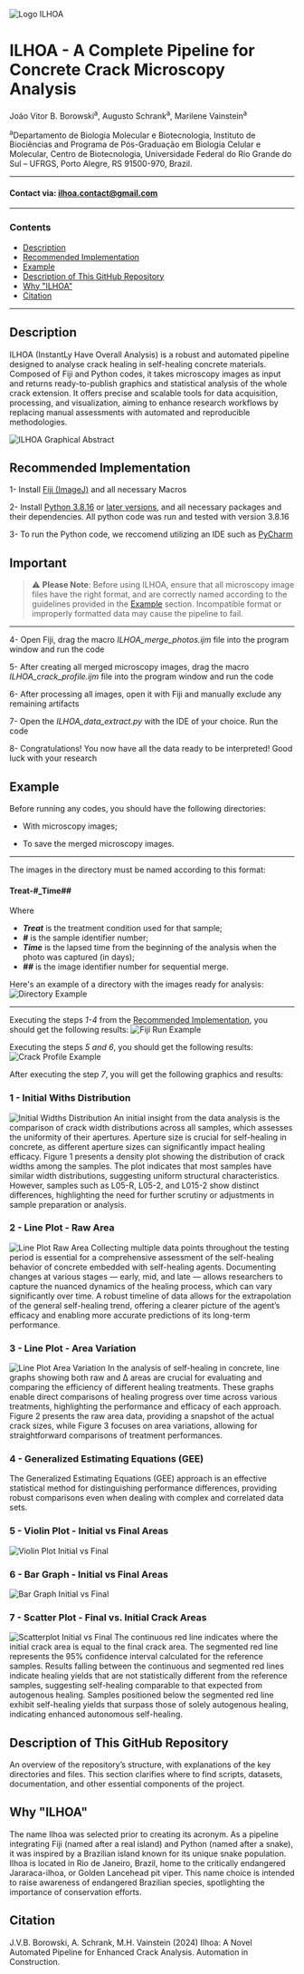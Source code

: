 ![Logo ILHOA](logo_ILHOA.png)

# **ILHOA - A Complete Pipeline for Concrete Crack Microscopy Analysis**

João Vitor B. Borowski<sup>a</sup>, Augusto Schrank<sup>a</sup>, Marilene Vainstein<sup>a</sup>  

<sup>a</sup>Departamento de Biologia Molecular e Biotecnologia, Instituto de Biociências and Programa de Pós-Graduação em Biologia Celular e Molecular, Centro de Biotecnologia, Universidade Federal do Rio Grande do Sul – UFRGS, Porto Alegre, RS 91500-970, Brazil.

---
#### Contact via: **ilhoa.contact@gmail.com**
---

### **Contents**
- [Description](#description)
- [Recommended Implementation](#recommended-implementation)
- [Example](#example)
- [Description of This GitHub Repository](#description-of-this-github-repository)
- [Why "ILHOA"](#why-ilhoa)
- [Citation](#citation)

---

## **Description** 
ILHOA (InstantLy Have Overall Analysis) is a robust and automated pipeline designed to analyse crack healing in self-healing concrete materials. Composed of Fiji and Python codes, it takes microscopy images as input and returns ready-to-publish graphics and statistical analysis of the whole crack extension. It offers precise and scalable tools for data acquisition, processing, and visualization, aiming to enhance research workflows by replacing manual assessments with automated and reproducible methodologies. 

![ILHOA Graphical Abstract](Graphical_Abstract.jpg)

## **Recommended Implementation**
1- Install [Fiji (ImageJ)](https://imagej.net/software/fiji/downloads) and all necessary Macros 

2- Install [Python 3.8.16](https://www.python.org/downloads/release/python-3816/) or [later versions](https://www.python.org/downloads/), and all necessary packages and their dependencies. All python code was run and tested with version 3.8.16

3- To run the Python code, we reccomend utilizing an IDE such as [PyCharm](https://www.jetbrains.com/pycharm/download/?section=windows)

## **Important**
> ⚠️ **Please Note**: Before using ILHOA, ensure that all microscopy image files have the right format, and are correctly named according to the guidelines provided in the [Example](#example) section. Incompatible format or improperly formatted data may cause the pipeline to fail. 
---
4- Open Fiji, drag the macro <i>ILHOA_merge_photos.ijm</i> file into the program window and run the code

5- After creating all merged microscopy images, drag the macro <i>ILHOA_crack_profile.ijm</i> file into the program window and run the code

6- After processing all images, open it with Fiji and manually exclude any remaining artifacts

7- Open the <i>ILHOA_data_extract.py</i> with the IDE of your choice. Run the code

8- Congratulations! You now have all the data ready to be interpreted! Good luck with your research 

## **Example**
Before running any codes, you should have the following directories:
- With microscopy images;
 
- To save the merged microscopy images.
---
The images in the directory must be named according to this format:
#### **Treat-#_Time##**
Where 
- **<i>Treat</i>** is the treatment condition used for that sample;
- **<i>#</i>** is the sample identifier number;
- **<i>Time</i>** is the lapsed time from the beginning of the analysis when the photo was captured (in days);
- **<i>##</i>** is the image identifier number for sequential merge.

Here's an example of a directory with the images ready for analysis:
![Directory Example](directory_example.png)

---
Executing the steps _1-4_ from the [Recommended Implementation](#recommended-implementation), you should get the following results:
![Fiji Run Example](fijirun_example.png)

Executing the steps _5 and 6_, you should get the following results:
![Crack Profile Example](crackprofile_example.png)

After executing the step _7_, you will get the following graphics and results:
### **1 - Initial Withs Distribution**
![Initial Widths Distribution](Initial_Widths_Distribution.jpeg)
An initial insight from the data analysis is the comparison of crack width distributions across all samples, which assesses the uniformity of their apertures. Aperture size is crucial for self-healing in concrete, as different aperture sizes can significantly impact healing efficacy. Figure 1 presents a density plot showing the distribution of crack widths among the samples. The plot indicates that most samples have similar width distributions, suggesting uniform structural characteristics. However, samples such as L05-R, L05-2, and L015-2 show distinct differences, highlighting the need for further scrutiny or adjustments in sample preparation or analysis.

### **2 - Line Plot - Raw Area**
![Line Plot Raw Area](Line_Plot_Raw_Area.jpeg)
Collecting multiple data points throughout the testing period is essential for a comprehensive assessment of the self-healing behavior of concrete embedded with self-healing agents. Documenting changes at various stages — early, mid, and late — allows researchers to capture the nuanced dynamics of the healing process, which can vary significantly over time. A robust timeline of data allows for the extrapolation of the general self-healing trend, offering a clearer picture of the agent’s efficacy and enabling more accurate predictions of its long-term performance. 

### **3 - Line Plot - Area Variation**
![Line Plot Area Variation](Line_Plot_Area_Variation.jpeg)
In the analysis of self-healing in concrete, line graphs showing both raw and Δ areas are crucial for evaluating and comparing the efficiency of different healing treatments. These graphs enable direct comparisons of healing progress over time across various treatments, highlighting the performance and efficacy of each approach. Figure 2 presents the raw area data, providing a snapshot of the actual crack sizes, while Figure 3 focuses on area variations, allowing for straightforward comparisons of treatment performances. 

### **4 - Generalized Estimating Equations (GEE)**
The Generalized Estimating Equations (GEE) approach is an effective statistical method for distinguishing performance differences, providing robust comparisons even when dealing with complex and correlated data sets.

### **5 - Violin Plot - Initial vs Final Areas**
![Violin Plot Initial vs Final](Violin_Plot_Initial_vs_Final.jpeg)



### **6 - Bar Graph - Initial vs Final Areas**
![Bar Graph Initial vs Final](Bar_Graph_Initial_vs_Final.jpeg)

### **7 - Scatter Plot - Final vs. Initial Crack Areas**
![Scatterplot Initial vs Final](Scatterplot_Initial_vs_Final.jpg)
The continuous red line indicates where the initial crack area is equal to the final crack area. The segmented red line represents the 95% confidence interval calculated for the reference samples. Results falling between the continuous and segmented red lines indicate healing yields that are not statistically different from the reference samples, suggesting self-healing comparable to that expected from autogenous healing. Samples positioned below the segmented red line exhibit self-healing yields that surpass those of solely autogenous healing, indicating enhanced autonomous self-healing.

## **Description of This GitHub Repository**
An overview of the repository’s structure, with explanations of the key directories and files. This section clarifies where to find scripts, datasets, documentation, and other essential components of the project.

## **Why "ILHOA"**
The name Ilhoa was selected prior to creating its acronym. As a pipeline integrating Fiji (named after a real island) and Python (named after a snake), it was inspired by a Brazilian island known for its unique snake population. Ilhoa is located in Rio de Janeiro, Brazil, home to the critically endangered Jararaca-ilhoa, or Golden Lancehead pit viper. This name choice is intended to raise awareness of endangered Brazilian species, spotlighting the importance of conservation efforts.

## **Citation**
J.V.B. Borowski, A. Schrank, M.H. Vainstein (2024) Ilhoa: A Novel Automated Pipeline for Enhanced Crack Analysis. Automation in Construction.
